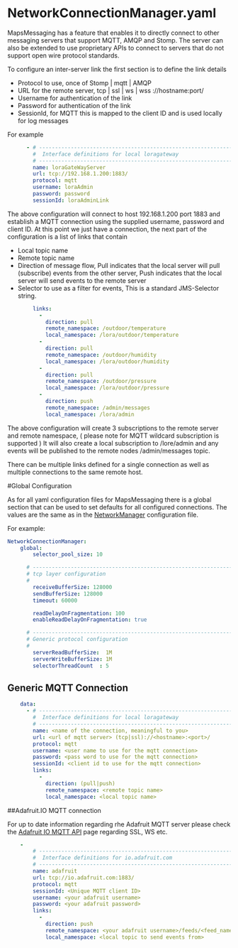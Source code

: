 # NetworkConnectionManager.yaml

MapsMessaging has a feature that enables it to directly connect to other messaging servers that support MQTT, AMQP and Stomp. The server can also be extended to use proprietary APIs to connect to servers that do not support open wire protocol standards.

To configure an inter-server link the first section is to define the link details

* Protocol to use, once of  Stomp | mqtt | AMQP 
* URL for the remote server, tcp | ssl | ws | wss ://hostname:port/
* Username for authentication of the link
* Password for authentication of the link
* SessionId, for MQTT this is mapped to the client ID and is used locally for log messages

For example

```yaml
      - # ---------------------------------------------------------------------------------------------------------
        #  Interface definitions for local loragateway
        # ---------------------------------------------------------------------------------------------------------
        name: loraGateWayServer
        url: tcp://192.168.1.200:1883/
        protocol: mqtt
        username: loraAdmin
        password: password
        sessionId: loraAdminLink
```

The above configuration will connect to host 192.168.1.200 port 1883 and establish a MQTT connection using the supplied username, password and client ID.
At this point we just have a connection, the next part of the configuration is a list of links that contain 

* Local topic name
* Remote topic name
* Direction of message flow, Pull indicates that the local server will pull (subscribe) events from the other server, Push indicates that the local server will send events to the remote server
* Selector to use as a filter for events, This is a standard JMS-Selector string.

```yaml
        links:
          -
            direction: pull 
            remote_namespace: /outdoor/temperature
            local_namespace: /lora/outdoor/temperature
          -
            direction: pull
            remote_namespace: /outdoor/humidity
            local_namespace: /lora/outdoor/humidity
          -
            direction: pull
            remote_namespace: /outdoor/pressure
            local_namespace: /lora/outdoor/pressure
          -
            direction: push
            remote_namespace: /admin/messages
            local_namespace: /lora/admin
```
The above configuration will create 3 subscriptions to the remote server and remote namespace, ( please note for MQTT wildcard subscription is supported )
It will also create a local subscription to /lore/admin and any events will be published to the remote nodes /admin/messages topic.

There can be multiple links defined for a single connection as well as multiple connections to the same remote host.



#Global Configuration

As for all yaml configuration files for MapsMessaging there is a global section that can be used to set defaults for all configured connections. The values are the same as in the [NetworkManager](NetworkManager_Config.md) configuration file.

For example:

```yaml
NetworkConnectionManager:
    global:
        selector_pool_size: 10

      # ---------------------------------------------------------------------------------------------------------
      # tcp layer configuration
      #
        receiveBufferSize: 128000
        sendBufferSize: 128000
        timeout: 60000

        readDelayOnFragmentation: 100
        enableReadDelayOnFragmentation: true

      # ---------------------------------------------------------------------------------------------------------
      # Generic protocol configuration
      #
        serverReadBufferSize:  1M
        serverWriteBufferSize: 1M
        selectorThreadCount  : 5
```


## Generic MQTT Connection

```yaml
    data:
      - # ---------------------------------------------------------------------------------------------------------
        #  Interface definitions for local loragateway
        # ---------------------------------------------------------------------------------------------------------
        name: <name of the connection, meaningful to you>
        url: <url of mqtt server> (tcp|ssl)://<hostname>:<port>/
        protocol: mqtt
        username: <user name to use for the mqtt connection>
        password: <pass word to use for the mqtt connection>
        sessionId: <client id to use for the mqtt connection>
        links:
          -
            direction: (pull|push) 
            remote_namespace: <remote topic name>
            local_namespace: <local topic name>
```

##Adafruit.IO MQTT connection

For up to date information regarding rhe Adafruit MQTT server please check the [Adafruit IO MQTT API](https://io.adafruit.com/api/docs/mqtt.html#adafruit-io-mqtt-api) page regarding SSL, WS etc.

```yaml
    -
        # ---------------------------------------------------------------------------------------------------------
        #  Interface definitions for io.adafruit.com
        # ---------------------------------------------------------------------------------------------------------
        name: adafruit
        url: tcp://io.adafruit.com:1883/
        protocol: mqtt
        sessionId: <Unique MQTT client ID>
        username: <your adafruit username>
        password: <your adafruit password>
        links:
          -
            direction: push
            remote_namespace: <your adafruit username>/feeds/<feed_name>/json
            local_namespace: <local topic to send events from>
```
